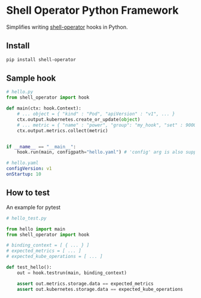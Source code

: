 # Shell Operator Python Framework

Simplifies writing [shell-operator](https://github.com/flant/shell-operator) hooks in Python.

## Install

```bash
pip install shell-operator
```

## Sample hook

```python
# hello.py
from shell_operator import hook

def main(ctx: hook.Context):
    # ... object = { "kind" : "Pod", "apiVersion" : "v1", ... }
    ctx.output.kubernetes.create_or_update(object)
    # ... metric = { "name" : "power", "group": "my_hook", "set" : 9000, ... }
    ctx.output.metrics.collect(metric)


if __name__ == "__main__":
    hook.run(main, configpath="hello.yaml") # 'config' arg is also supported for raw string
```

```yaml
# hello.yaml
configVersion: v1
onStartup: 10
```

## How to test

An example for pytest

```python
# hello_test.py

from hello import main
from shell_operator import hook

# binding_context = [ { ... } ]
# expected_metrics = [ ... ]
# expected_kube_operations = [ ... ]

def test_hello():
    out = hook.testrun(main, binding_context)

    assert out.metrics.storage.data == expected_metrics
    assert out.kubernetes.storage.data == expected_kube_operations
```

